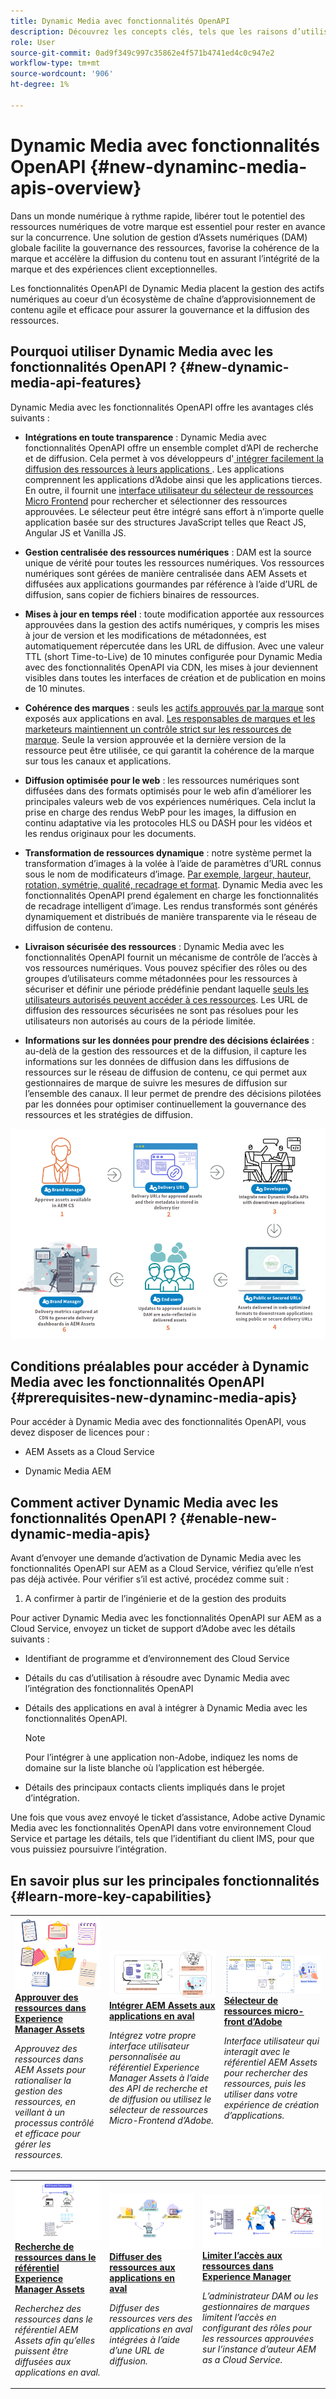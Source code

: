```yaml
---
title: Dynamic Media avec fonctionnalités OpenAPI
description: Découvrez les concepts clés, tels que les raisons d’utiliser Dynamic Media avec les fonctionnalités OpenAPI et comment l’activer.
role: User
source-git-commit: 0ad9f349c997c35862e4f571b4741ed4c0c947e2
workflow-type: tm+mt
source-wordcount: '906'
ht-degree: 1%

---
```


# Dynamic Media avec fonctionnalités OpenAPI {#new-dynaminc-media-apis-overview}

Dans un monde numérique à rythme rapide, libérer tout le potentiel des ressources numériques de votre marque est essentiel pour rester en avance sur la concurrence. Une solution de gestion d’Assets numériques (DAM) globale facilite la gouvernance des ressources, favorise la cohérence de la marque et accélère la diffusion du contenu tout en assurant l’intégrité de la marque et des expériences client exceptionnelles.

Les fonctionnalités OpenAPI de Dynamic Media placent la gestion des actifs numériques au coeur d’un écosystème de chaîne d’approvisionnement de contenu agile et efficace pour assurer la gouvernance et la diffusion des ressources.

## Pourquoi utiliser Dynamic Media avec les fonctionnalités OpenAPI ? {#new-dynamic-media-api-features}

Dynamic Media avec les fonctionnalités OpenAPI offre les avantages clés suivants :

* **Intégrations en toute transparence** : Dynamic Media avec fonctionnalités OpenAPI offre un ensemble complet d’API de recherche et de diffusion. Cela permet à vos développeurs d&#39;[ intégrer facilement la diffusion des ressources à leurs applications ](/help/assets/integrate-new-dynamic-media-apis.md). Les applications comprennent les applications d’Adobe ainsi que les applications tierces. En outre, il fournit une [interface utilisateur du sélecteur de ressources Micro Frontend](/help/assets/asset-selector.md) pour rechercher et sélectionner des ressources approuvées. Le sélecteur peut être intégré sans effort à n’importe quelle application basée sur des structures JavaScript telles que React JS, Angular JS et Vanilla JS.

* **Gestion centralisée des ressources numériques** : DAM est la source unique de vérité pour toutes les ressources numériques. Vos ressources numériques sont gérées de manière centralisée dans AEM Assets et diffusées aux applications gourmandes par référence à l’aide d’URL de diffusion, sans copier de fichiers binaires de ressources.

* **Mises à jour en temps réel** : toute modification apportée aux ressources approuvées dans la gestion des actifs numériques, y compris les mises à jour de version et les modifications de métadonnées, est automatiquement répercutée dans les URL de diffusion. Avec une valeur TTL (short Time-to-Live) de 10 minutes configurée pour Dynamic Media avec des fonctionnalités OpenAPI via CDN, les mises à jour deviennent visibles dans toutes les interfaces de création et de publication en moins de 10 minutes.

* **Cohérence des marques** : seuls les [actifs approuvés par la marque](/help/assets/approved-assets.md) sont exposés aux applications en aval. [Les responsables de marques et les marketeurs maintiennent un contrôle strict sur les ressources de marque](/help/assets/restrict-assets-delivery.md). Seule la version approuvée et la dernière version de la ressource peut être utilisée, ce qui garantit la cohérence de la marque sur tous les canaux et applications.

* **Diffusion optimisée pour le web** : les ressources numériques sont diffusées dans des formats optimisés pour le web afin d’améliorer les principales valeurs web de vos expériences numériques. Cela inclut la prise en charge des rendus WebP pour les images, la diffusion en continu adaptative via les protocoles HLS ou DASH pour les vidéos et les rendus originaux pour les documents.

* **Transformation de ressources dynamique** : notre système permet la transformation d’images à la volée à l’aide de paramètres d’URL connus sous le nom de modificateurs d’image. [Par exemple, largeur, hauteur, rotation, symétrie, qualité, recadrage et format](/help/assets/deliver-assets-apis.md). Dynamic Media avec les fonctionnalités OpenAPI prend également en charge les fonctionnalités de recadrage intelligent d’image. Les rendus transformés sont générés dynamiquement et distribués de manière transparente via le réseau de diffusion de contenu.

* **Livraison sécurisée des ressources** : Dynamic Media avec les fonctionnalités OpenAPI fournit un mécanisme de contrôle de l’accès à vos ressources numériques. Vous pouvez spécifier des rôles ou des groupes d’utilisateurs comme métadonnées pour les ressources à sécuriser et définir une période prédéfinie pendant laquelle [ seuls les utilisateurs autorisés peuvent accéder à ces ressources](/help/assets/restrict-assets-delivery.md). Les URL de diffusion des ressources sécurisées ne sont pas résolues pour les utilisateurs non autorisés au cours de la période limitée.

* **Informations sur les données pour prendre des décisions éclairées** : au-delà de la gestion des ressources et de la diffusion, il capture les informations sur les données de diffusion dans les diffusions de ressources sur le réseau de diffusion de contenu, ce qui permet aux gestionnaires de marque de suivre les mesures de diffusion sur l’ensemble des canaux. Il leur permet de prendre des décisions pilotées par les données pour optimiser continuellement la gouvernance des ressources et les stratégies de diffusion.

![Nouveau diagramme de flux de données Dynamic Media](assets/dm-openapi-dfd.png)

## Conditions préalables pour accéder à Dynamic Media avec les fonctionnalités OpenAPI {#prerequisites-new-dynaminc-media-apis}

Pour accéder à Dynamic Media avec des fonctionnalités OpenAPI, vous devez disposer de licences pour :

* AEM Assets as a Cloud Service

* Dynamic Media AEM

## Comment activer Dynamic Media avec les fonctionnalités OpenAPI ? {#enable-new-dynamic-media-apis}

Avant d’envoyer une demande d’activation de Dynamic Media avec les fonctionnalités OpenAPI sur AEM as a Cloud Service, vérifiez qu’elle n’est pas déjà activée. Pour vérifier s’il est activé, procédez comme suit :

1. A confirmer à partir de l’ingénierie et de la gestion des produits

Pour activer Dynamic Media avec les fonctionnalités OpenAPI sur AEM as a Cloud Service, envoyez un ticket de support d’Adobe avec les détails suivants :

* Identifiant de programme et d’environnement des Cloud Service

* Détails du cas d’utilisation à résoudre avec Dynamic Media avec l’intégration des fonctionnalités OpenAPI

* Détails des applications en aval à intégrer à Dynamic Media avec les fonctionnalités OpenAPI.

  >[!NOTE]
  >
  > Pour l’intégrer à une application non-Adobe, indiquez les noms de domaine sur la liste blanche où l’application est hébergée.

* Détails des principaux contacts clients impliqués dans le projet d’intégration.

Une fois que vous avez envoyé le ticket d’assistance, Adobe active Dynamic Media avec les fonctionnalités OpenAPI dans votre environnement Cloud Service et partage les détails, tels que l’identifiant du client IMS, pour que vous puissiez poursuivre l’intégration.

## En savoir plus sur les principales fonctionnalités {#learn-more-key-capabilities}

<table>
<td>
   <a href="/help/assets/approved-assets.md">
   <img alt="Approbation des ressources dans Experience Manager Assets" src="./assets/approved-assets.jpeg" />
   </a>
   <div>
      <a href="/help/assets/approved-assets.md">
      <strong>Approuver des ressources dans Experience Manager Assets</strong>
      </a>
   </div>
   <p>
      <em> Approuvez des ressources dans AEM Assets pour rationaliser la gestion des ressources, en veillant à un processus contrôlé et efficace pour gérer les ressources.</em>
   </p>
</td>
<td>
   <a href="/help/assets/integrate-new-dynamic-media-apis.md">
   <img alt="Intégration d’AEM Assets aux applications en aval" src="./assets/asset-selector-integration.png" />
   </a>
   <div>
      <a href="/help/assets/integrate-new-dynamic-media-apis.md">
      <strong>Intégrer AEM Assets aux applications en aval</strong>
      </a>
   </div>
   <p>
      <em>Intégrez votre propre interface utilisateur personnalisée au référentiel Experience Manager Assets à l’aide des API de recherche et de diffusion ou utilisez le sélecteur de ressources Micro-Frontend d’Adobe.</em>
   </p>
</td>
<td>
   <a href="/help/assets/asset-selector.md">
   <img alt="Sélecteur de ressources d’Adobe" src="./assets/asset-selector-prereqs.png" />
   </a>
   <div>
      <a href="/help/assets/asset-selector.md">
      <strong>Sélecteur de ressources micro-front d’Adobe</strong>
      </a>
   </div>
   <p>
      <em>Interface utilisateur qui interagit avec le référentiel AEM Assets pour rechercher des ressources, puis les utiliser dans votre expérience de création d’applications.</em>
   </p>
</td>
</table>
<table>
<td>
   <a href="/help/assets/search-assets-api.md">
   <img alt="Recherche de ressources dans le référentiel Experience Manager Assets" src="./assets/search-assets-api-overview.png" />
   </a>
   <div>
      <a href="/help/assets/search-assets-api.md">
      <strong>Recherche de ressources dans le référentiel Experience Manager Assets</strong>
      </a>
   </div>
   <p>
      <em>Recherchez des ressources dans le référentiel AEM Assets afin qu’elles puissent être diffusées aux applications en aval.</em>
   </p>
</td>
<td>
   <a href="/help/assets/deliver-assets-apis.md">
   <img alt="Diffuser des ressources vers les applications en aval" src="./assets/delivery-url.png" />
   </a>
   <div>
      <a href="/help/assets/deliver-assets-apis.md">
      <strong> Diffuser des ressources aux applications en aval</strong>
      </a>
   </div>
   <p>
      <em>Diffuser des ressources vers des applications en aval intégrées à l’aide d’une URL de diffusion.</em>
   </p>
</td>
<td>
   <a href="/help/assets/restrict-assets-delivery.md">
   <img alt="Limitation de l’accès aux ressources dans Experience Manager" src="./assets/restricted-access.png" />
   </a>
   <div>
      <a href="/help/assets/restrict-assets-delivery.md">
      <strong>Limiter l’accès aux ressources dans Experience Manager</strong>
      </a>
   </div>
   <p>
      <em> L’administrateur DAM ou les gestionnaires de marques limitent l’accès en configurant des rôles pour les ressources approuvées sur l’instance d’auteur AEM as a Cloud Service.</em>
   </p>
</td>
</table>

